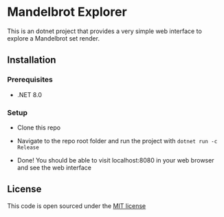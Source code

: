 # Mandelbrot Explorer

This is an dotnet project that provides a very simple web interface to explore a Mandelbrot set render.

## Installation

### Prerequisites

- .NET 8.0

### Setup

- Clone this repo

- Navigate to the repo root folder and run the project with `dotnet run -c Release`

- Done! You should be able to visit localhost:8080 in your web browser and see the web interface

## License

This code is open sourced under the [MIT license](LICENSE.md)
